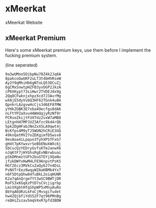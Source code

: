 # xMeerkat
xMeerkat Website


## xMeerkat Premium

Here's some xMeerkat premium keys, use them before I implement the fucking premium system.

(line seperated)


```manifest
9a3wUMno5DibpNu78Z4k2Jq6A
8pakcoGwUKF2uLT3t4bHhRseW
Ay2Y9qMhiHb6gNToLQ53DCuZj
6gCMxSnwtpHZFB3yvDGP2JkzA
cP6XKypt73siHwr2TVDEJdx9g
2Qq8CFwknjxhpzXcd7J3AvrMg
wXAjE5dyVvbQ3HF62TGnk4u8m
QpnkrLAzgvwHcCjs3d6EF8fMW
yYHkZGBK3E7xba49ecfgs8dA6
nLFtYPZaXvu4AWmQqjyRzNf9r
PCRseZkijtFUXTdz2vxW7aMB8
LEtgnhH7MPJUZ3Afzc9kd4rQb
5pk2DgHFabJNnZxXSLA9qwt4j
BcKfps4M9yTJ5WUN2hCRiE3GQ
49knQatMV27oZEKgimfD5wsv8
9evAoa4iLpqun3TyhXPSfFxG7
gH4t7pKYwxvrSeBbENukWXc6j
5bCucQzYEDryGvfsKTmJanwX6
nJqKtF7jHYGhsRgEvNBrwbuai
pSkDMnmztUFh2buGTEYjXQaNv
jfukDWYxHwM4LFE96npvtPsKS
HGf2Ecz3MVkCxZaQy6J7n4DsL
PsNXTrEez8wqyWZAaKBMb4Yx7
n6F5DtpQhw84fuBkL2oiqHUNR
K2a7qAnQrgefYt3wSC9BWTjDR
RoFS3xKGqkzPtD7sCVcjigrbp
LmiVXgbtHfqShpWP5xMnyAuRo
8bYqA6URzLkFoCjMvsgifudet
hw4ZQjbfiYdS52F7qt96PMnBg
reQHiZszav5mqV4xR7pfd3BDW
```